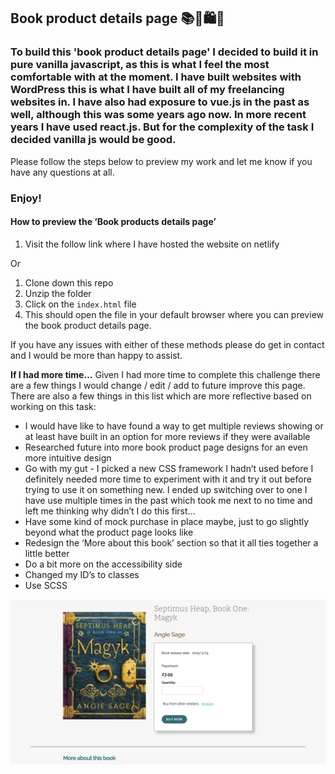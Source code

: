 ## Book product details page 📚📖🛍🛒


### To build this 'book product details page' I decided to build it in pure vanilla javascript, as this is what I feel the most comfortable with at the moment. I have built websites with WordPress this is what I have built all of my freelancing websites in. I have also had exposure to vue.js in the past as well, although this was some years ago now. In more recent years I have used react.js. But for the complexity of the task I decided vanilla js would be good.

Please follow the steps below to preview my work and let me know if you have any questions at all.

### Enjoy!

#### How to preview the ‘Book products details page’

1. Visit the follow link where I have hosted the website on netlify

Or 

1. Clone down this repo
2. Unzip the folder
3. Click on the `index.html` file 
4. This should open the file in your default browser where you can preview the book product details page.

If you have any issues with either of these methods please do get in contact and I would be more than happy to assist.

**If I had more time…** Given I had more time to complete this challenge there are a few things I would change / edit / add to future improve this page. There are also a few things in this list which are more reflective based on working on this task:

- I would have like to have found a way to get multiple reviews showing or at least have built in an option for more reviews if they were available
- Researched future into more book product page designs for an even more intuitive design
- Go with my gut - I picked a new CSS framework I hadn’t used before I definitely needed more time to experiment with it and try it out before trying to use it on something new. I ended up switching over to one I have use multiple times in the past which took me next to no time and left me thinking why didn’t I do this first… 
- Have some kind of mock purchase in place maybe, just to go slightly beyond what the product page looks like
- Redesign the ‘More about this book’ section so that it all ties together a little better
- Do a bit more on the accessibility side
- Changed my ID’s to classes
- Use SCSS

![image-of-final-design-of-book-design-product-page](./progress-images-for-blog/Screenshot-of-final-design.png)


